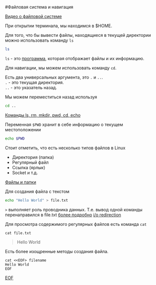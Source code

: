 #Файловая система и навигация

[Видео о файловой системе](https://cs.petrsu.ru/~vadim/shell-html/s_u_2_ru.htm)

При открытии терминала, мы находимся в $HOME.

Для того, что бы вывести файлы, находящиеся в текущей директории \
можно использовать команду `ls`

```sh
ls
```

`ls` - это [программа](https://www.opennet.ru/man.shtml?topic=ls&category=1), которая отображает файлы и их информацию. 

Для навигации, мы можем использовать команду `cd`.

Есть два универсальных аргумента, это `.` и `..`. \
`.` - это текущая директория. \
`..` - это указатель назад.

Мы можем переместиться назад используя

```sh
cd ..
```

[Команды ls, rm, mkdir, pwd, cd, echo](https://www.youtube.com/watch?v=XAfDrMeqoHY)

Переменная `$PWD` хранит в себе информацию о текущем местоположении

```sh
echo $PWD
```

Стоит отметить, что есть несколько типов файлов в Linux
- Директория (папка)
- Регулярный файл
- Ссылка (ярлык)
- Socket и т.д.

[Файлы и папки](https://www.youtube.com/watch?v=1WV-OsaCzbo)

Для создания файла с текстом

```sh
echo "Hello World" > file.txt
```

`>` выполняет роль проводника данных. Т.е. вывод одной команды перенаправился в file.txt
[более подробно](https://www.guru99.com/linux-redirection.html)
[i/o redirection](https://ryanstutorials.net/linuxtutorial/piping.php)

Для просмотра содержимого регулярных файлов есть команда `cat`
```text
cat file.txt
```
> Hello World


Есть более изощренные методы создания файла.
```text
cat <<EOF> filename
Hello World
EOF
```

[EOF](https://ru.wikipedia.org/wiki/EOF)

